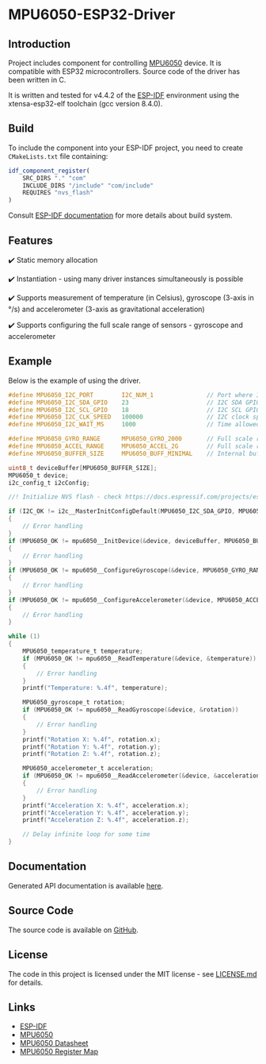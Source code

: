 # MPU6050-ESP32-Driver

## Introduction

Project includes component for controlling [MPU6050](https://invensense.tdk.com/products/motion-tracking/6-axis/mpu-6050/) device. It is compatible with ESP32 microcontrollers. Source code of the driver has been written in C. 

It is written and tested for v4.4.2 of the [ESP-IDF](https://github.com/espressif/esp-idf) environment using the xtensa-esp32-elf toolchain (gcc version 8.4.0).

## Build

To include the component into your ESP-IDF project, you need to create `CMakeLists.txt` file containing:
```cmake
idf_component_register(
    SRC_DIRS "." "com"
    INCLUDE_DIRS "/include" "com/include"
    REQUIRES "nvs_flash"
)
```

Consult [ESP-IDF documentation](https://docs.espressif.com/projects/esp-idf/en/latest/esp32/api-guides/build-system.html) for more details about build system.

## Features

✔️ Static memory allocation <br />

✔️ Instantiation - using many driver instances simultaneously is possible <br />

✔️ Supports measurement of temperature (in Celsius), gyroscope (3-axis in °/s) and accelerometer (3-axis as gravitational acceleration) <br />

✔️ Supports configuring the full scale range of sensors - gyroscope and accelerometer <br />

## Example

Below is the example of using the driver.

```c
#define MPU6050_I2C_PORT        I2C_NUM_1               // Port where I2C driver will be installed
#define MPU6050_I2C_SDA_GPIO    23                      // I2C SDA GPIO
#define MPU6050_I2C_SCL_GPIO    18                      // I2C SCL GPIO
#define MPU6050_I2C_CLK_SPEED   100000                  // I2C clock speed frequency in Hz
#define MPU6050_I2C_WAIT_MS     1000                    // Time allowed to perform the read/write operation

#define MPU6050_GYRO_RANGE      MPU6050_GYRO_2000       // Full scale range for gyroscope
#define MPU6050_ACCEL_RANGE     MPU6050_ACCEL_2G        // Full scale range for accelerator
#define MPU6050_BUFFER_SIZE     MPU6050_BUFF_MINIMAL    // Internal buffer size for the MPU6050 instance

uint8_t deviceBuffer[MPU6050_BUFFER_SIZE];
MPU6050_t device;
i2c_config_t i2cConfig;

//! Initialize NVS flash - check https://docs.espressif.com/projects/esp-idf/en/latest/esp32/api-reference/storage/nvs_flash.html

if (I2C_OK != i2c__MasterInitConfigDefault(MPU6050_I2C_SDA_GPIO, MPU6050_I2C_SCL_GPIO, MPU6050_I2C_CLK_SPEED, &i2cConfig))
{
    // Error handling
}
if (MPU6050_OK != mpu6050__InitDevice(&device, deviceBuffer, MPU6050_BUFFER_SIZE, MPU6050_I2C_PORT, MPU6050_I2C_WAIT_MS, &i2cConfig))
{
    // Error handling
}
if (MPU6050_OK != mpu6050__ConfigureGyroscope(&device, MPU6050_GYRO_RANGE))
{
    // Error handling
}
if (MPU6050_OK != mpu6050__ConfigureAccelerometer(&device, MPU6050_ACCEL_RANGE))
{
    // Error handling
}

while (1)
{
    MPU6050_temperature_t temperature;
    if (MPU6050_OK != mpu6050__ReadTemperature(&device, &temperature))
    {
        // Error handling
    }
    printf("Temperature: %.4f", temperature);

    MPU6050_gyroscope_t rotation;
    if (MPU6050_OK != mpu6050__ReadGyroscope(&device, &rotation))
    {
        // Error handling
    }
    printf("Rotation X: %.4f", rotation.x);
    printf("Rotation Y: %.4f", rotation.y);
    printf("Rotation Z: %.4f", rotation.z);

    MPU6050_accelerometer_t acceleration;
    if (MPU6050_OK != mpu6050__ReadAccelerometer(&device, &acceleration))
    {
        // Error handling
    }
    printf("Acceleration X: %.4f", acceleration.x);
    printf("Acceleration Y: %.4f", acceleration.y);
    printf("Acceleration Z: %.4f", acceleration.z);

    // Delay infinite loop for some time
}
```

## Documentation

Generated API documentation is available [here](http://dziamian.github.io/MPU6050-ESP32-Driver).

## Source Code

The source code is available on [GitHub](https://github.com/dziamian/MPU6050-ESP32-Driver).

## License

The code in this project is licensed under the MIT license - see [LICENSE.md](https://github.com/dziamian/MPU6050-ESP32-Driver/blob/main/LICENSE.md) for details.

## Links
 
 * [ESP-IDF](https://github.com/espressif/esp-idf)
 * [MPU6050](https://invensense.tdk.com/products/motion-tracking/6-axis/mpu-6050/)
 * [MPU6050 Datasheet](https://invensense.tdk.com/wp-content/uploads/2015/02/MPU-6000-Datasheet1.pdf)
 * [MPU6050 Register Map](https://invensense.tdk.com/wp-content/uploads/2015/02/MPU-6000-Register-Map1.pdf)